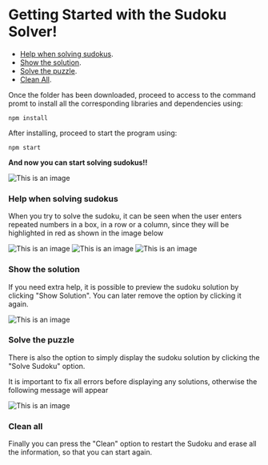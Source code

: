 # Getting Started with the Sudoku Solver!

- [Help when solving sudokus](#help-when-solving-sudokus).
- [Show the solution](#show-the-solution).
- [Solve the puzzle](#solve-the-puzzle).
- [Clean All](#clean-all).


Once the folder has been downloaded, proceed to access to the command promt to  install all the corresponding libraries and dependencies using:

```npm install```

After installing, proceed to start the program using:

```npm start```

**And now you can start solving sudokus!!**

![This is an image](./images/Captura.PNG)



### Help when solving sudokus

When you try to solve the sudoku, it can be seen when the user enters repeated numbers in a box, in a row or a column, since they will be highlighted in red as shown in the image below

![This is an image](./images/Captura3.PNG)
![This is an image](./images/Captura4.PNG)
![This is an image](./images/Captura5.PNG)



### Show the solution

If you need extra help, it is possible to preview the sudoku solution by clicking "Show Solution". You can later remove the option by clicking it again.

![This is an image](./images/Captura6.PNG)



### Solve the puzzle

There is also the option to simply display the sudoku solution by clicking the "Solve Sudoku" option.

It is important to fix all errors before displaying any solutions, otherwise the following message will appear

![This is an image](./images/Captura7.PNG)



### Clean all

Finally you can press the "Clean" option to restart the Sudoku and erase all the information, so that you can start again.
